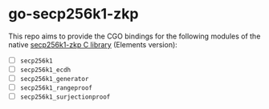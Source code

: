 # go-secp256k1-zkp

This repo aims to provide the CGO bindings for the following modules of the native [secp256k1-zkp C library](https://github.com/ElementsProject/secp256k1-zkp) (Elements version):

- [ ] `secp256k1`
- [ ] `secp256k1_ecdh`
- [ ] `secp256k1_generator`
- [ ] `secp256k1_rangeproof`
- [ ] `secp256k1_surjectionproof`
